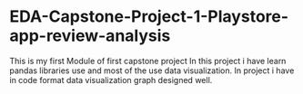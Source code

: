 # EDA-Capstone-Project-1-Playstore-app-review-analysis
This is my first Module of first capstone project
In this project i have learn pandas libraries use and most of the use data visualization.
In project i have in code format data visualization graph designed well.
